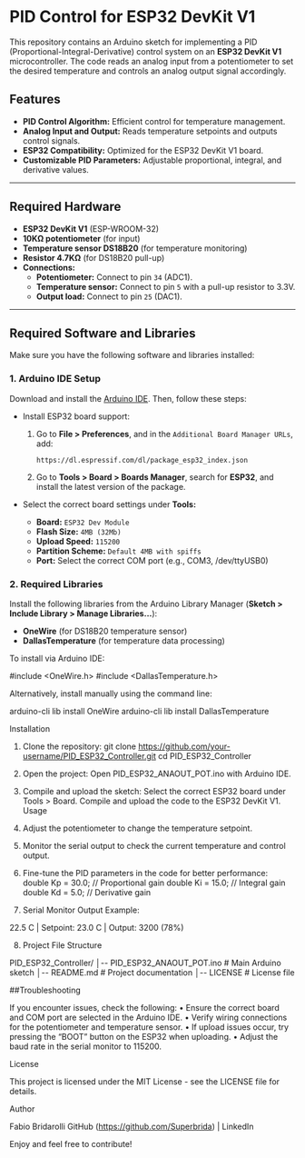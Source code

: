 # PID Control for ESP32 DevKit V1

This repository contains an Arduino sketch for implementing a PID (Proportional-Integral-Derivative) control system on an **ESP32 DevKit V1** microcontroller. The code reads an analog input from a potentiometer to set the desired temperature and controls an analog output signal accordingly.

## Features

- **PID Control Algorithm:** Efficient control for temperature management.
- **Analog Input and Output:** Reads temperature setpoints and outputs control signals.
- **ESP32 Compatibility:** Optimized for the ESP32 DevKit V1 board.
- **Customizable PID Parameters:** Adjustable proportional, integral, and derivative values.

---

## Required Hardware

- **ESP32 DevKit V1** (ESP-WROOM-32)
- **10KΩ potentiometer** (for input)
- **Temperature sensor DS18B20** (for temperature monitoring)
- **Resistor 4.7KΩ** (for DS18B20 pull-up)
- **Connections:**
  - **Potentiometer:** Connect to pin `34` (ADC1).
  - **Temperature sensor:** Connect to pin `5` with a pull-up resistor to 3.3V.
  - **Output load:** Connect to pin `25` (DAC1).

---

## Required Software and Libraries

Make sure you have the following software and libraries installed:

### 1. **Arduino IDE Setup**
Download and install the [Arduino IDE](https://www.arduino.cc/en/software). Then, follow these steps:

- Install ESP32 board support:
  1. Go to **File > Preferences**, and in the `Additional Board Manager URLs`, add:

      ```
      https://dl.espressif.com/dl/package_esp32_index.json
      ```

  2. Go to **Tools > Board > Boards Manager**, search for **ESP32**, and install the latest version of the package.

- Select the correct board settings under **Tools:**
  - **Board:** `ESP32 Dev Module`
  - **Flash Size:** `4MB (32Mb)`
  - **Upload Speed:** `115200`
  - **Partition Scheme:** `Default 4MB with spiffs`
  - **Port:** Select the correct COM port (e.g., COM3, /dev/ttyUSB0)

### 2. **Required Libraries**

Install the following libraries from the Arduino Library Manager (**Sketch > Include Library > Manage Libraries...**):

- **OneWire** (for DS18B20 temperature sensor)
- **DallasTemperature** (for temperature data processing)

To install via Arduino IDE:


#include <OneWire.h>
#include <DallasTemperature.h>

Alternatively, install manually using the command line:

arduino-cli lib install OneWire
arduino-cli lib install DallasTemperature

Installation
1.	Clone the repository:
git clone https://github.com/your-username/PID_ESP32_Controller.git
cd PID_ESP32_Controller

2.	Open the project:
	Open PID_ESP32_ANAOUT_POT.ino with Arduino IDE.
3.	Compile and upload the sketch:
	Select the correct ESP32 board under Tools > Board.
	Compile and upload the code to the ESP32 DevKit V1.
Usage
4.	Adjust the potentiometer to change the temperature setpoint.
5.	Monitor the serial output to check the current temperature and control output.
6.	Fine-tune the PID parameters in the code for better performance:
double Kp = 30.0;  // Proportional gain
double Ki = 15.0;  // Integral gain
double Kd = 5.0;   // Derivative gain

7.	Serial Monitor Output Example:

22.5 C | Setpoint: 23.0 C | Output: 3200 (78%)

8. Project File Structure
     
PID_ESP32_Controller/
│-- PID_ESP32_ANAOUT_POT.ino  # Main Arduino sketch
│-- README.md                 # Project documentation
│-- LICENSE                   # License file 

##Troubleshooting

If you encounter issues, check the following:
	•	Ensure the correct board and COM port are selected in the Arduino IDE.
	•	Verify wiring connections for the potentiometer and temperature sensor.
	•	If upload issues occur, try pressing the “BOOT” button on the ESP32 when uploading.
	•	Adjust the baud rate in the serial monitor to 115200.

 License

This project is licensed under the MIT License - see the LICENSE file for details.

Author

Fabio Bridarolli
GitHub (https://github.com/Superbrida) | LinkedIn

Enjoy and feel free to contribute!
 
